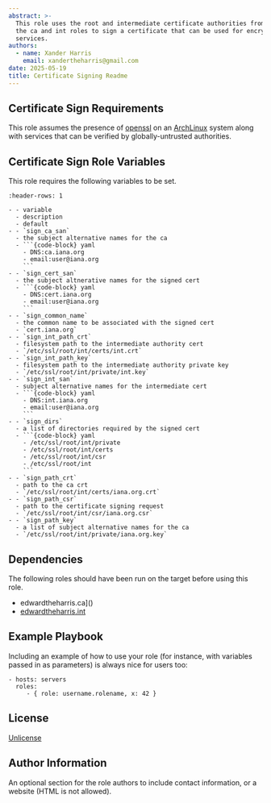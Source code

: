 ```yaml
---
abstract: >-
  This role uses the root and intermediate certificate authorities from
  the ca and int roles to sign a certificate that can be used for encrypted
  services.
authors:
  - name: Xander Harris
    email: xandertheharris@gmail.com
date: 2025-05-19
title: Certificate Signing Readme
---
```


## Certificate Sign Requirements

This role assumes the presence of [openssl](https://openssl.org) on an
[ArchLinux](https://artchlinux.org) system along with services that can
be verified by globally-untrusted authorities.

## Certificate Sign Role Variables

This role requires the following variables to be set.

````{list-table}
:header-rows: 1

- - variable
  - description
  - default
- - `sign_ca_san`
  - the subject alternative names for the ca
  - ```{code-block} yaml
    - DNS:ca.iana.org
    - email:user@iana.org
    ```
- - `sign_cert_san`
  - the subject altnerative names for the signed cert
  - ```{code-block} yaml
    - DNS:cert.iana.org
    - email:user@iana.org
    ```
- - `sign_common_name`
  - the common name to be associated with the signed cert
  - `cert.iana.org`
- - `sign_int_path_crt`
  - filesystem path to the intermediate authority cert
  - `/etc/ssl/root/int/certs/int.crt`
- - `sign_int_path_key`
  - filesystem path to the intermediate authority private key
  - `/etc/ssl/root/int/private/int.key`
- - `sign_int_san`
  - subject alternative names for the intermediate cert
  - ```{code-block} yaml
    - DNS:int.iana.org
    - email:user@iana.org
    ```
- - `sign_dirs`
  - a list of directories required by the signed cert
  - ```{code-block} yaml
    - /etc/ssl/root/int/private
    - /etc/ssl/root/int/certs
    - /etc/ssl/root/int/csr
    - /etc/ssl/root/int
    ```
- - `sign_path_crt`
  - path to the ca crt
  - `/etc/ssl/root/int/certs/iana.org.crt`
- - `sign_path_csr`
  - path to the certificate signing request
  - `/etc/ssl/root/int/csr/iana.org.csr`
- - `sign_path_key`
  - a list of subject alternative names for the ca
  - `/etc/ssl/root/int/private/iana.org.key`
````

## Dependencies

The following roles should have been run on the target
before using this role.

- edwardtheharris.ca]()
- [edwardtheharris.int]()

## Example Playbook

Including an example of how to use your role (for instance, with variables passed in as parameters) is always nice for users too:

    - hosts: servers
      roles:
         - { role: username.rolename, x: 42 }

## License

[Unlicense](../../license.md)

## Author Information

An optional section for the role authors to include contact information, or a website (HTML is not allowed).
